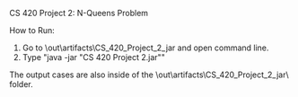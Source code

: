 CS 420 Project 2: N-Queens Problem

How to Run:
1) Go to \out\artifacts\CS_420_Project_2_jar and open command line.
2) Type "java -jar "CS 420 Project 2.jar""

The output cases are also inside of the \out\artifacts\CS_420_Project_2_jar\ folder.